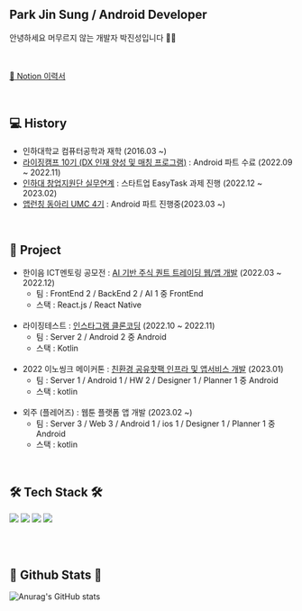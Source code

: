 
<h2>Park Jin Sung / Android Developer </h2>
안녕하세요 머무르지 않는 개발자 박진성입니다 🏃‍♂️

</br></br>
<a href="https://candle-square-1e7.notion.site/About-Me-4d53f3f1f2e34bd5aa040ec8fb66c82b">🏸 Notion 이력서</a>


</br>

<h2><b>💻 History </b></h2>

- 인하대학교 컴퓨터공학과 재학 (2016.03 ~) 
- <a href="https://risingcamp.com/">라이징캠프 10기 (DX 인재 양성 및 매칭 프로그램)</a> : Android 파트 수료 (2022.09 ~ 2022.11)
- <a href="https://startup.inha.ac.kr/index.htm">인하대 창업지원단 실무연계</a> : 스타트업 EasyTask 과제 진행 (2022.12 ~ 2023.02)
- <a href="https://www.makeus.in/umc">앱런칭 동아리 UMC 4기</a> : Android 파트 진행중(2023.03 ~)

</br>

<h2><b>📒 Project </b></h2>

- 한이음 ICT멘토링 공모전 :  <a href="https://github.com/plashdof/stockProject_React_Native">AI 기반 주식 퀀트 트레이딩 웹/앱 개발</a> (2022.03 ~ 2022.12)
  - 팀 : FrontEnd 2 / BackEnd 2 / AI 1 중 FrontEnd
  - 스택 : React.js / React Native
  </br>
- 라이징테스트 : <a href="https://github.com/plashdof/Instaclone_kotlin">인스타그램 클론코딩</a> (2022.10 ~ 2022.11)
  - 팀 : Server 2 / Android 2 중 Android
  - 스택 : Kotlin 
  </br>
- 2022 이노씽크 메이커톤 : <a href="https://github.com/plashdof/Chargeheat_kotlin">친환경 공유핫팩 인프라 및 앱서비스 개발</a> (2023.01)
  - 팀 : Server 1 / Android 1 / HW 2 / Designer 1 / Planner 1  중 Android
  - 스택 : kotlin 
  </br>
- 외주 (플레어즈) : 웹툰 플랫폼 앱 개발 (2023.02 ~)
  - 팀 : Server 3 / Web 3 / Android 1 / ios 1 / Designer 1 / Planner 1 중 Android
  - 스택 : kotlin 

</br>

<h2><b>🛠 Tech Stack 🛠</b></h2>

<img src="https://img.shields.io/badge/Android-green?style=flat-square&logo=Android&logoColor=white"/></a>
<img src="https://img.shields.io/badge/Kotlin-F48E00?style=flat-square&logo=Kotlin&logoColor=white"/></a>
<img src="https://img.shields.io/badge/Python-blue?style=flat-square&logo=Python&logoColor=white"/></a>
<img src="https://img.shields.io/badge/git-F05032?style=flat-square&logo=git&logoColor=white"/></a>


</br></br>

<h2><b>🎇 Github Stats 🎇</b></h2>

![Anurag's GitHub stats](https://github-readme-stats.vercel.app/api?username=plashdof&show_icons=true&theme=merko)


</br></br>
